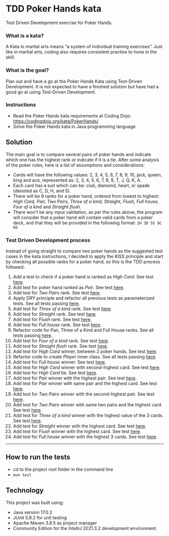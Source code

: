 # TDD Poker Hands kata
Test Driven Development exercise for Poker Hands.

### What is a kata?

A Kata in martial arts means “a system of individual training exercises”. Just like in martial arts, coding also requires consistent practise to hone in the skill.

### What is the goal?

Plan out and have a go at the Poker Hands Kata using Test-Driven Development. It is not expected to have a finished solution but have had a good go at using Test-Driven Development.

### Instructions

- Read the Poker Hands kata requirements at Coding Dojo: https://codingdojo.org/kata/PokerHands/
- Solve the Poker Hands kata in Java programming language.

## Solution

The main goal is to compare several pairs of poker hands and indicate which one has the highest rank or indicate if it is a tie. After some analysis of the poker rules, here is a list of assumptions and considerations:
- Cards will have the following values: 2, 3, 4, 5, 6, 7, 8, 9, 10, jack, queen, king and ace, represented as: 2, 3, 4, 5, 6, 7, 8, 9, T, J, Q, K, A.
- Each card has a suit which can be: club, diamond, heart, or spade (denoted as C, D, H, and S).
- There will be 9 ranks for a poker hand, ordered from lowest to highest: *High Card, Pair, Two Pairs, Three of a kind, Straight, Flush, Full house, Four of a kind* and *Straight flush*.
- There won't be any input validation, as per the rules above, the program will consider that a poker hand will contain valid cards from a poker deck, and that they will be provided in the following format: `2H 3D 5S 9C KD` 

### Test Driven Development process

Instead of going straight to compare two poker hands as the suggested test cases in the kata instructions, I decided to apply the KISS principle and start by checking all possible ranks for a poker hand, so this is the TDD process followed:

1) Add a test to check if a poker hand is ranked as *High Card*. See test [here](https://htmlview.glitch.me/?https://github.com/abcpaem/tdd-poker-hands-kata/blob/main/docs/TestResults01.html).
2) Add test for poker hand ranked as *Pair*. See test [here](https://htmlview.glitch.me/?https://github.com/abcpaem/tdd-poker-hands-kata/blob/main/docs/TestResults02.html).
3) Add test for *Two Pairs* rank. See test [here](https://htmlview.glitch.me/?https://github.com/abcpaem/tdd-poker-hands-kata/blob/main/docs/TestResults03.html).
4) Apply DRY principle and refactor all previous tests as parameterized tests. See all tests passing [here](https://htmlview.glitch.me/?https://github.com/abcpaem/tdd-poker-hands-kata/blob/main/docs/TestResults04.html).
5) Add test for *Three of a kind* rank. See test [here](https://htmlview.glitch.me/?https://github.com/abcpaem/tdd-poker-hands-kata/blob/main/docs/TestResults05.html).
6) Add test for *Straight* rank. See test [here](https://htmlview.glitch.me/?https://github.com/abcpaem/tdd-poker-hands-kata/blob/main/docs/TestResults06.html).
7) Add test for *Flush* rank. See test [here](https://htmlview.glitch.me/?https://github.com/abcpaem/tdd-poker-hands-kata/blob/main/docs/TestResults07.html).
8) Add test for *Full house* rank. See test [here](https://htmlview.glitch.me/?https://github.com/abcpaem/tdd-poker-hands-kata/blob/main/docs/TestResults08.html).
9) Refactor code for Pair, Three of a Kind and Full House ranks. See all tests passing [here](https://htmlview.glitch.me/?https://github.com/abcpaem/tdd-poker-hands-kata/blob/main/docs/TestResults09.html).
10) Add test for *Four of a kind* rank. See test [here](https://htmlview.glitch.me/?https://github.com/abcpaem/tdd-poker-hands-kata/blob/main/docs/TestResults10.html).
11) Add test for *Straight flush* rank. See test [here](https://htmlview.glitch.me/?https://github.com/abcpaem/tdd-poker-hands-kata/blob/main/docs/TestResults11.html).
12) Add test for *High Card* winner, between 2 poker hands. See test [here](https://htmlview.glitch.me/?https://github.com/abcpaem/tdd-poker-hands-kata/blob/main/docs/TestResults12.html).
13) Refactor code to create *Player* inner class. See all tests passing [here](https://htmlview.glitch.me/?https://github.com/abcpaem/tdd-poker-hands-kata/blob/main/docs/TestResults13.html).
14) Add test for *Full house* winner. See test [here](https://htmlview.glitch.me/?https://github.com/abcpaem/tdd-poker-hands-kata/blob/main/docs/TestResults14.html).
15) Add test for *High Card* winner with second-highest card. See test [here](https://htmlview.glitch.me/?https://github.com/abcpaem/tdd-poker-hands-kata/blob/main/docs/TestResults15.html).
16) Add test for *High Card* tie. See test [here](https://htmlview.glitch.me/?https://github.com/abcpaem/tdd-poker-hands-kata/blob/main/docs/TestResults16.html).
17) Add test for *Pair* winner with the highest pair. See test [here](https://htmlview.glitch.me/?https://github.com/abcpaem/tdd-poker-hands-kata/blob/main/docs/TestResults17.html).
18) Add test for *Pair* winner with same pair and the highest card. See test [here](https://htmlview.glitch.me/?https://github.com/abcpaem/tdd-poker-hands-kata/blob/main/docs/TestResults18.html).
19) Add test for *Two Pairs* winner with the second-highest pair. See test [here](https://htmlview.glitch.me/?https://github.com/abcpaem/tdd-poker-hands-kata/blob/main/docs/TestResults19.html).
20) Add test for *Two Pairs* winner with same two pairs and the highest card. See test [here](https://htmlview.glitch.me/?https://github.com/abcpaem/tdd-poker-hands-kata/blob/main/docs/TestResults20.html).
21) Add test for *Three of a kind* winner with the highest value of the 3 cards. See test [here](https://htmlview.glitch.me/?https://github.com/abcpaem/tdd-poker-hands-kata/blob/main/docs/TestResults21.html).
22) Add test for *Straight* winner with the highest card. See test [here](https://htmlview.glitch.me/?https://github.com/abcpaem/tdd-poker-hands-kata/blob/main/docs/TestResults22.html).
23) Add test for *Flush* winner with the highest card. See test [here](https://htmlview.glitch.me/?https://github.com/abcpaem/tdd-poker-hands-kata/blob/main/docs/TestResults23.html).
24) Add test for *Full house* winner with the highest 3 cards. See test [here](https://htmlview.glitch.me/?https://github.com/abcpaem/tdd-poker-hands-kata/blob/main/docs/TestResults24.html).


---
## How to run the tests
- cd to the project root folder in the command line
- ``mvn test``

## Technology
This project was built using:
- Java version 17.0.2
- JUnit 5.8.2 for unit testing
- Apache Maven 3.8.5 as project manager
- Community Edition for the IntelliJ 2021.3.2 development environment.
